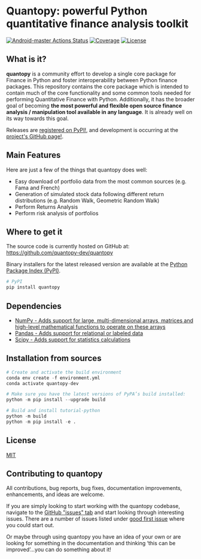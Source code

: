 # Quantopy: powerful Python quantitative finance analysis toolkit
[![Android-master Actions Status](https://github.com/quantopy-dev/quantopy/workflows/CI/badge.svg)](https://github.com/quantopy-dev/quantopy/actions)
[![Coverage](https://codecov.io/github/quantopy-dev/quantopy/coverage.svg?branch=main)](https://codecov.io/gh/quantopy-dev/quantopy)
[![License](https://img.shields.io/pypi/l/quantopy.svg)](https://github.com/quantopy-dev/quantopy/blob/master/LICENSE)

## What is it?

**quantopy** is a community effort to develop a single core package for Finance in Python and foster interoperability between Python finance packages. This repository contains the core package which is intended to contain much of the core functionality and some common tools needed for performing Quantitative Finance with Python. Additionally, it has the broader goal of becoming **the most powerful and flexible open source finance analysis / manipulation tool available in any language**. It is already well on its way towards this goal.

Releases are [registered on PyPI!](https://pypi.org/project/quantopy/), and development is occurring at the [project's GitHub page!](https://github.com/quantopy-dev/quantopy).

## Main Features
Here are just a few of the things that quantopy does well:
  - Easy download of portfolio data from the most common sources (e.g. Fama and French)
  - Generation of simulated stock data following different return distributions (e.g. Random Walk, Geometric Random Walk)
  - Perform Returns Analysis
  - Perform risk analysis of portfolios

## Where to get it
The source code is currently hosted on GitHub at:
https://github.com/quantopy-dev/quantopy

Binary installers for the latest released version are available at the [Python
Package Index (PyPI)](https://pypi.org/project/quantopy/).


```sh
# PyPI
pip install quantopy
```

## Dependencies
- [NumPy - Adds support for large, multi-dimensional arrays, matrices and high-level mathematical functions to operate on these arrays](https://www.numpy.org)
- [Pandas - Adds support for relational or labeled data](https://pandas.pydata.org)
- [Scipy - Adds support for statistics calculations](https://www.scipy.org)

## Installation from sources


```python
# Create and activate the build environment
conda env create -f environment.yml
conda activate quantopy-dev

# Make sure you have the latest versions of PyPA’s build installed:
python -m pip install --upgrade build

# Build and install tutorial-python
python -m build
python -m pip install -e .
```

## License
[MIT](LICENSE)

## Contributing to quantopy

All contributions, bug reports, bug fixes, documentation improvements, enhancements, and ideas are welcome.

If you are simply looking to start working with the quantopy codebase, navigate to the [GitHub "issues" tab](https://github.com/quantopy-dev/quantopy/issues) and start looking through interesting issues. There are a number of issues listed under [good first issue](https://github.com/quantopy-dev/quantopy/issues?labels=good+first+issue&sort=updated&state=open) where you could start out.

Or maybe through using quantopy you have an idea of your own or are looking for something in the documentation and thinking ‘this can be improved’...you can do something about it!
